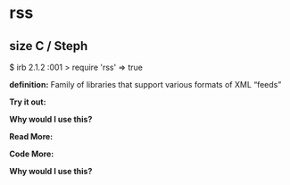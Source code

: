 # rss

## size C / Steph

$ irb
2.1.2 :001 > require 'rss'
 => true 

**definition:**
Family of libraries that support various formats of XML “feeds”

**Try it out:**


**Why would I use this?**


**Read More:**


**Code More:**


**Why would I use this?**
